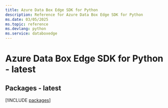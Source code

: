 ```yaml
---
title: Azure Data Box Edge SDK for Python
description: Reference for Azure Data Box Edge SDK for Python
ms.date: 03/05/2025
ms.topic: reference
ms.devlang: python
ms.service: databoxedge
---
```

# Azure Data Box Edge SDK for Python - latest
## Packages - latest
[!INCLUDE [packages](data-box-edge-index.md)]